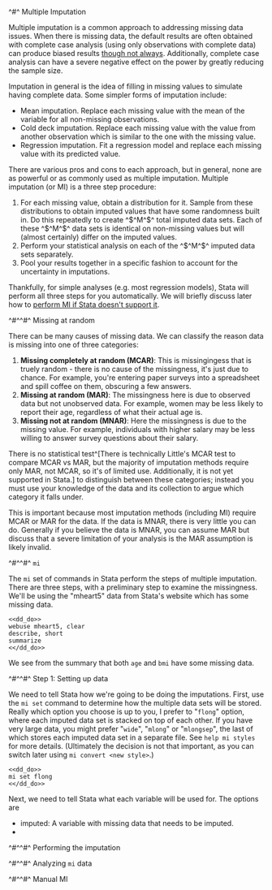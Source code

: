 ^#^ Multiple Imputation

Multiple imputation is a common approach to addressing missing data issues. When there is missing data, the default results are often obtained with
complete case analysis (using only observations with complete data) can produce biased results [though not always](#missing-at-random). Additionally,
complete case analysis can have a severe negative effect on the power by greatly reducing the sample size.

Imputation in general is the idea of filling in missing values to simulate having complete data. Some simpler forms of imputation include:

- Mean imputation. Replace each missing value with the mean of the variable for all non-missing observations.
- Cold deck imputation. Replace each missing value with the value from another observation which is similar to the one with the missing value.
- Regression imputation. Fit a regression model and replace each missing value with its predicted value.

There are various pros and cons to each approach, but in general, none are as powerful or as commonly used as multiple imputation. Multiple imputation
(or MI) is a three step procedure:

1. For each missing value, obtain a distribution for it. Sample from these distributions to obtain imputed values that have some randomness built
   in. Do this repeatedly to create ^$^M^$^ total imputed data sets. Each of these ^$^M^$^ data sets is identical on non-missing values but will
   (almost certainly) differ on the imputed values.
2. Perform your statistical analysis on each of the ^$^M^$^ imputed data sets separately.
3. Pool your results together in a specific fashion to account for the uncertainty in imputations.

Thankfully, for simple analyses (e.g. most regression models), Stata will perform all three steps for you automatically. We will briefly discuss later
how to [perform MI if Stata doesn't support it](#manual-mi).

^#^^#^ Missing at random

There can be many causes of missing data. We can classify the reason data is missing into one of three categories:

1. **Missing completely at random (MCAR)**: This is missingingess that is truely random - there is no cause of the missingness, it's just due to
   chance. For example, you're entering paper surveys into a spreadsheet and spill coffee on them, obscuring a few answers.
2. **Missing at random (MAR)**: The missingness here is due to observed data but not unobserved data. For example, women may be less likely to report
   their age, regardless of what their actual age is.
3. **Missing not at random (MNAR)**: Here the missingness is due to the missing value. For example, individuals with higher salary may be less willing
   to answer survey questions about their salary.

There is no statistical test^[There is technically Little's MCAR test to compare MCAR vs MAR, but the majority of imputation methods require only MAR,
not MCAR, so it's of limited use. Additionally, it is not yet supported in Stata.] to distinguish between these categories; instead you must use your
knowledge of the data and its collection to argue which category it falls under.

This is important because most imputation methods (including MI) require MCAR or MAR for the data. If the data is MNAR, there is very little you can
do. Generally if you believe the data is MNAR, you can assume MAR but discuss that a severe limitation of your analysis is the MAR assumption is
likely invalid.

^#^^#^ `mi`

The `mi` set of commands in Stata perform the steps of multiple imputation. There are three steps, with a preliminary step to examine the
missingness. We'll be using the "mheart5" data from Stata's website which has some missing data.

~~~~
<<dd_do>>
webuse mheart5, clear
describe, short
summarize
<</dd_do>>
~~~~

We see from the summary that both `age` and `bmi` have some missing data.

^#^^#^ Step 1: Setting up data

We need to tell Stata how we're going to be doing the imputations. First, use the `mi set` command to determine how the multiple data sets will be
stored. Really which option you choose is up to you, I prefer to "`flong`" option, where each imputed data set is stacked on top of each other. If you
have very large data, you might prefer "`wide`", "`mlong`" or "`mlongsep`", the last of which stores each imputed data set in a separate file. See
`help mi styles` for more details. (Ultimately the decision is not that important, as you can switch later using `mi convert <new style>`.)

~~~~
<<dd_do>>
mi set flong
<</dd_do>>
~~~~

Next, we need to tell Stata what each variable will be used for. The options are

- imputed: A variable with missing data that needs to be imputed.
-

^#^^#^ Performing the imputation

^#^^#^ Analyzing `mi` data

^#^^#^ Manual MI
